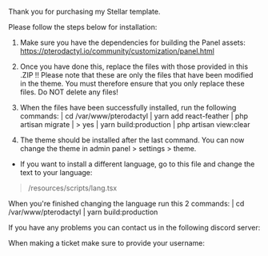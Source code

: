 Thank you for purchasing my Stellar template.

Please follow the steps below for installation:

1. Make sure you have the dependencies for building the Panel assets:
https://pterodactyl.io/community/customization/panel.html

2. Once you have done this, replace the files with those provided in this .ZIP
!! Please note that these are only the files that have been modified in the theme. You must therefore ensure that you only replace these files. Do NOT delete any files!

3. When the files have been successfully installed, run the following commands:
| cd /var/www/pterodactyl
| yarn add react-feather
| php artisan migrate
| > yes
| yarn build:production
| php artisan view:clear

4. The theme should be installed after the last command. You can now change the theme in admin panel > settings > theme.

+ If you want to install a different language, go to this file and change the text to your language:
> /resources/scripts/lang.tsx

When you're finished changing the language run this 2 commands:
| cd /var/www/pterodactyl
| yarn build:production

If you have any problems you can contact us in the following discord server: 

When making a ticket make sure to provide your username: 
